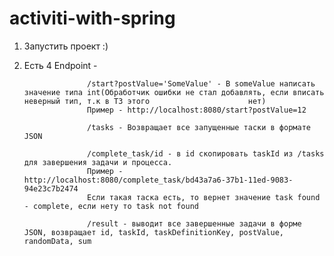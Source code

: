 # activiti-with-spring

1. Запустить проект :)
2. Есть 4 Endpoint - 
                     
                     /start?postValue='SomeValue' - В someValue написать значение типа int(Обработчик ошибки не стал добавлять, если вписать неверный тип, т.к в ТЗ этого                      нет)
                     Пример - http://localhost:8080/start?postValue=12
                     
                     /tasks - Возвращает все запущенные таски в формате JSON
                     
                     /complete_task/id - в id скопировать taskId из /tasks для завершения задачи и процесса. 
                     Пример - http://localhost:8080/complete_task/bd43a7a6-37b1-11ed-9083-94e23c7b2474
                     Если такая таска есть, то вернет значение task found - complete, если нету то task not found
                     
                     /result - выводит все завершенные задачи в форме JSON, возвращает id, taskId, taskDefinitionKey, postValue, randomData, sum
